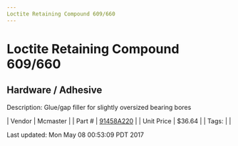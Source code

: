 ```yaml
---
Loctite Retaining Compound 609/660
---
```


# Loctite Retaining Compound 609/660
## Hardware / Adhesive
Description: 	Glue/gap filler for slightly oversized bearing bores 

| Vendor | Mcmaster | 
| Part # | [91458A220](https://www.mcmaster.com/#91458A220) | 
| Unit Price | $36.64 | 
| Tags: |  | 

Last updated: Mon May 08 00:53:09 PDT 2017